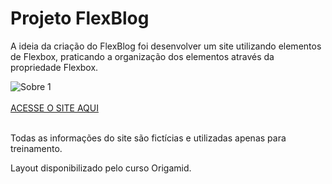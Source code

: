 <h1>Projeto FlexBlog</h1>
<p>A ideia da criação do FlexBlog foi desenvolver um site utilizando elementos de Flexbox, praticando a organização dos elementos através da propriedade Flexbox.</p>

<img src="./assets/gif-readme/flexblog.gif" alt="Sobre 1">
<br>
<br>
<a href="https://ramonlleopoldo.github.io/flexblog/">ACESSE O SITE AQUI</a>
<br>
<br>
<p>Todas as informações do site são fictícias e utilizadas apenas para treinamento. </p>
<p>Layout disponibilizado pelo curso Origamid.</p>
